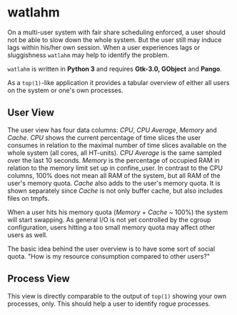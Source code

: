# watlahm

On a multi-user system with fair share scheduling enforced,
a user should not be able to slow down the whole system. But the user
still may induce lags within his/her own session.
When a user experiences lags or sluggishness `watlahm` may help to
identify the problem.

`watlahm` is written in **Python 3** and requires **Gtk-3.0, GObject** and **Pango**.

As a `top(1)`-like application it provides a tabular overview of either all users
on the system or one's own processes.

## User View

The user view has four data columns: *CPU*, *CPU Average*, *Memory* and *Cache*. *CPU* shows
the current percentage of time slices the user consumes in relation to the maximal number
of time slices available on the whole system (all cores, all HT-units). *CPU Average* is the same
sampled over the last 10 seconds. *Memory* is the percentage of occupied RAM in relation to the memory limit
set up in confine_user. In contrast to the CPU columns, 100% does not mean all RAM of the system, but all RAM
of the user's memory quota. *Cache* also adds to the user's memory quota. It is shown separately since
*Cache* is not only buffer cache, but also includes files on tmpfs.

When a user hits his memory quota (*Memory* + *Cache* ~ 100%) the system will start swapping. As general I/O is not yet
controlled by the cgroup configuration, users hitting a too small memory quota may affect other users as well.

The basic idea behind the user overview is to have some sort of social quota. "How is my resource consumption compared
to other users?"

## Process View

This view is directly comparable to the output of `top(1)` showing your own processes, only. This should help
a user to identify rogue processes.
